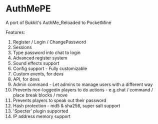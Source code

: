 # AuthMePE
A port of Bukkit's AuthMe_Reloaded to PocketMine

Features:
1. Register / Login / ChangePassword
2. Sessions
3. Type password into chat to login
4. Advanced register system
5. Sound effects support
6. Config support - Fully customizable
7. Custom events, for devs
8. API, for devs
9. Admin command - Let admins to manage users with a different way
10. Prevents non-loggedin players to do actions - e.g.chat / command / place break blocks / move
11. Prevents players to speak out their password
12. Hash protection - md5 & sha256, super salt support
13. 'Specter' plugin supported
14. IP address memory support
